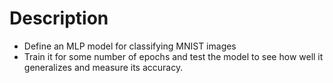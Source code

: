 # Description

* Define an MLP model for classifying MNIST images
* Train it for some number of epochs and test the model to see how well it generalizes and measure its accuracy.
